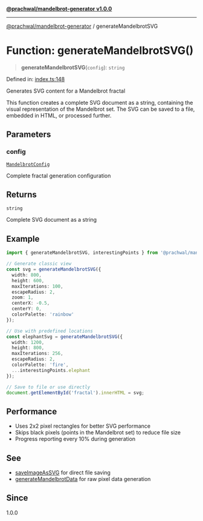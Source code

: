 [**@prachwal/mandelbrot-generator v1.0.0**](../README.md)

***

[@prachwal/mandelbrot-generator](../globals.md) / generateMandelbrotSVG

# Function: generateMandelbrotSVG()

> **generateMandelbrotSVG**(`config`): `string`

Defined in: [index.ts:148](https://github.com/prachwal/mandelbrot-generator/blob/774585aef1c1cbc7e412618ceaebc4d9e4774868/src/index.ts#L148)

Generates SVG content for a Mandelbrot fractal

This function creates a complete SVG document as a string, containing
the visual representation of the Mandelbrot set. The SVG can be saved
to a file, embedded in HTML, or processed further.

## Parameters

### config

[`MandelbrotConfig`](../interfaces/MandelbrotConfig.md)

Complete fractal generation configuration

## Returns

`string`

Complete SVG document as a string

## Example

```typescript
import { generateMandelbrotSVG, interestingPoints } from '@prachwal/mandelbrot-generator';

// Generate classic view
const svg = generateMandelbrotSVG({
  width: 800,
  height: 600,
  maxIterations: 100,
  escapeRadius: 2,
  zoom: 1,
  centerX: -0.5,
  centerY: 0,
  colorPalette: 'rainbow'
});

// Use with predefined locations
const elephantSvg = generateMandelbrotSVG({
  width: 1200,
  height: 800,
  maxIterations: 256,
  escapeRadius: 2,
  colorPalette: 'fire',
  ...interestingPoints.elephant
});

// Save to file or use directly
document.getElementById('fractal').innerHTML = svg;
```

## Performance

- Uses 2x2 pixel rectangles for better SVG performance
- Skips black pixels (points in the Mandelbrot set) to reduce file size
- Progress reporting every 10% during generation

## See

 - [saveImageAsSVG](saveImageAsSVG.md) for direct file saving
 - [generateMandelbrotData](generateMandelbrotData.md) for raw pixel data generation

## Since

1.0.0
